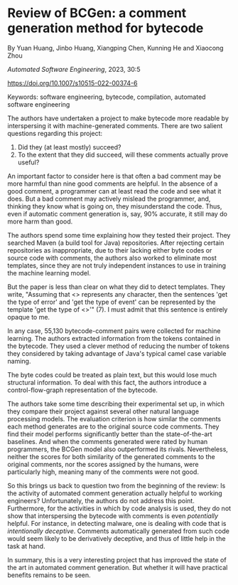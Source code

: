 # Review of BCGen: a comment generation method for bytecode

By Yuan Huang, Jinbo Huang, Xiangping Chen, Kunning He and Xiaocong Zhou

*Automated Software Engineering*, 2023, 30:5

https://doi.org/10.1007/s10515-022-00374-6

Keywords: software engineering, bytecode, compilation, automated software engineering

The authors have undertaken a project to make bytecode more readable by interspersing it with machine-generated
comments. There are two salient questions regarding this project:
1. Did they (at least mostly) succeed?
2. To the extent that they did succeed, will these comments actually prove useful?

An important factor to consider here is that often a bad comment may be more harmful than nine good comments are helpful.
In the absence of a good comment, a programmer can at least read the code and see what it does. But a bad comment may
actively mislead the programmer, and, thinking they know what is going on, they misunderstand the code. Thus, even if
automatic comment generation is, say, 90% accurate, it still may do more harm than good.

The authors spend some time explaining how they tested their project. They searched Maven (a build tool for Java)
repositories.
After rejecting certain repositories as inappropriate, due to their lacking either byte codes or source code with
comments, the authors also worked to eliminate most templates, since they are not truly independent instances to use in
training the machine learning model.

But the paper is less than clear on what they did to detect templates. They write, "Assuming that \<\>
represents any character, then the sentences 'get the type of error' and 'get the type of event' can be represented by
the template 'get the type of \<\>'" (7). I must admit that this sentence is entirely opaque to me.

In any case, 55,130 bytecode-comment pairs were collected for machine learning. The authors extracted information from the
tokens contained in the bytecode. They used a clever method of reducing the number of tokens they considered by
taking advantage of Java's typical camel case variable naming.

The byte codes could be treated as plain text, but this would lose much structural information. To deal with this fact,
the authors introduce a control-flow-graph representation of the bytecode.

The authors take some time describing their experimental set up, in which they compare their project against several other
natural language processing models. The evaluation criterion is how similar the comments each method generates are to the original source code
comments. They find their model performs significantly better than the state-of-the-art baselines. And when the comments
generated were rated by human programmers, the BCGen model also outperformed its rivals. Nevertheless, neither the scores for
both similarity of the generated comments to the original comments, nor the scores assigned by
the humans, were particularly high, meaning many of the comments were not good.

So this brings us back to question two from the beginning of the review:
Is the activity of automated comment generation actually helpful to working engineers?
Unfortunately, the authors do not address this point. Furthermore, for the activities in which by code
analysis is used, they do not show that interspersing the bytecode with comments is even
*potentially* helpful. For instance, in detecting malware, one is dealing with code that is *intentionally deceptive*. Comments
automatically generated from such code would seem likely to be derivatively deceptive, and thus of little help in
the task at hand.

In summary, this is a very interesting project that has improved the state of the art in automated comment generation.
But whether it will have practical benefits remains to be seen.



